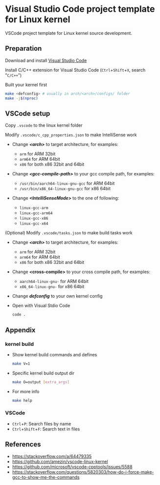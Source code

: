 # Visual Studio Code project template for Linux kernel

VSCode project template for Linux kernel source development.

## Preparation

Download and install [Visual Studio Code](https://code.visualstudio.com/)

Install C/C++ extension for Visual Studio Code (`Ctrl`+`Shift`+`X`, search "`C/C++`")

Built your kernel first

```sh
make <defconfig> # usually in arch/<arch>/configs/ folder
make -j$(nproc)
```

## VSCode setup

Copy `.vscode` to the linux kernel folder

Modify `.vscode/c_cpp_properties.json` to make IntelliSense work

- Change ***&lt;arch>*** to target architecture, for examples:

  * `arm` for ARM 32bit
  * `arm64` for ARM 64bit
  * `x86` for both x86 32bit and 64bit

- Change ***&lt;gcc-compile-path>*** to your gcc compile path, for examples:

  * `/usr/bin/aarch64-linux-gnu-gcc` for ARM 64bit
  * `/usr/bin/x86_64-linux-gnu-gcc` for x86 64bit

- Change ***&lt;IntelliSenseMode>*** to the one of following:

  * `linux-gcc-arm`
  * `linux-gcc-arm64`
  * `linux-gcc-x86`
  * `linux-gcc-x64`

(Optional) Modify `.vscode/tasks.json` to make build tasks work

- Change ***&lt;arch>*** to target architecture, for examples:

  * `arm` for ARM 32bit
  * `arm64` for ARM 64bit
  * `x86` for both x86 32bit and 64bit

- Change **&lt;cross-compile>** to your cross compile path, for examples:

  * `aarch64-linux-gnu-` for ARM 64bit
  * `x86_64-linux-gnu-` for x86 64bit

- Change ***defconfig*** to your own kernel config

- Open with Visual Stdio Code

  ```sh
  code .
  ```

## Appendix

### kernel build

* Show kernel build commands and defines

  ```sh
  make V=1
  ```

* Specific kernel build output dir

  ```sh
  make O=output [extra_args]
  ```

* For more info

  ```sh
  make help
  ```

### VSCode

* `Ctrl`+`P`: Search files by name
* `Ctrl`+`Shift`+`F`: Search text in files

## References

* https://stackoverflow.com/a/64479335
* https://github.com/amezin/vscode-linux-kernel
* https://github.com/microsoft/vscode-cpptools/issues/5588
* https://stackoverflow.com/questions/5820303/how-do-i-force-make-gcc-to-show-me-the-commands
